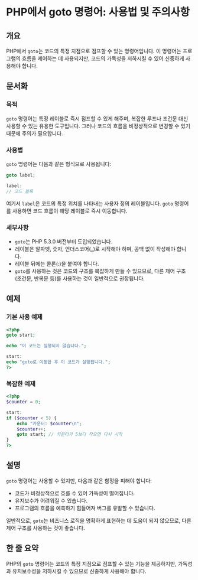 <!--
Meta Description: # PHP에서 goto 명령어: 사용법 및 주의사항 ## 개요 PHP에서 `goto`는 코드의 특정 지점으로 점프할 수 있는 명령어입니다. 이 명령어는 프로그램의 흐름을 제어하는 데 사용되지만, 코드의 가독성을 저하시킬 수 있어 신중하게 사용해야 합니다. ## 문서화 ...
Meta Keywords: goto, 코드의, php, 명령어는, 합니다
-->

# PHP에서 goto 명령어: 사용법 및 주의사항

## 개요
PHP에서 `goto`는 코드의 특정 지점으로 점프할 수 있는 명령어입니다. 이 명령어는 프로그램의 흐름을 제어하는 데 사용되지만, 코드의 가독성을 저하시킬 수 있어 신중하게 사용해야 합니다.

## 문서화

### 목적
`goto` 명령어는 특정 레이블로 즉시 점프할 수 있게 해주며, 복잡한 루프나 조건문 대신 사용할 수 있는 유용한 도구입니다. 그러나 코드의 흐름을 비정상적으로 변경할 수 있기 때문에 주의가 필요합니다.

### 사용법
`goto` 명령어는 다음과 같은 형식으로 사용됩니다:

```php
goto label;

label:
// 코드 블록
```

여기서 `label`은 코드의 특정 위치를 나타내는 사용자 정의 레이블입니다. `goto` 명령어를 사용하면 코드 흐름이 해당 레이블로 즉시 이동합니다.

### 세부사항
- `goto`는 PHP 5.3.0 버전부터 도입되었습니다.
- 레이블은 알파벳, 숫자, 언더스코어(_)로 시작해야 하며, 공백 없이 작성해야 합니다.
- 레이블 뒤에는 콜론(:)을 붙여야 합니다.
- `goto`를 사용하는 것은 코드의 구조를 복잡하게 만들 수 있으므로, 다른 제어 구조(조건문, 반복문 등)를 사용하는 것이 일반적으로 권장됩니다.

## 예제

### 기본 사용 예제
```php
<?php
goto start;

echo "이 코드는 실행되지 않습니다.";

start:
echo "goto로 이동한 후 이 코드가 실행됩니다.";
?>
```

### 복잡한 예제
```php
<?php
$counter = 0;

start:
if ($counter < 5) {
    echo "카운터: $counter\n";
    $counter++;
    goto start; // 카운터가 5보다 작으면 다시 시작
}
?>
```

## 설명
`goto` 명령어는 사용할 수 있지만, 다음과 같은 함정을 피해야 합니다:
- 코드가 비정상적으로 흐를 수 있어 가독성이 떨어집니다.
- 유지보수가 어려워질 수 있습니다.
- 프로그램의 흐름을 예측하기 힘들어져 버그를 유발할 수 있습니다.

일반적으로, `goto`는 비즈니스 로직을 명확하게 표현하는 데 도움이 되지 않으므로, 다른 제어 구조를 사용하는 것이 좋습니다.

## 한 줄 요약
PHP의 `goto` 명령어는 코드의 특정 지점으로 점프할 수 있는 기능을 제공하지만, 가독성과 유지보수성을 저하시킬 수 있으므로 신중하게 사용해야 합니다.
